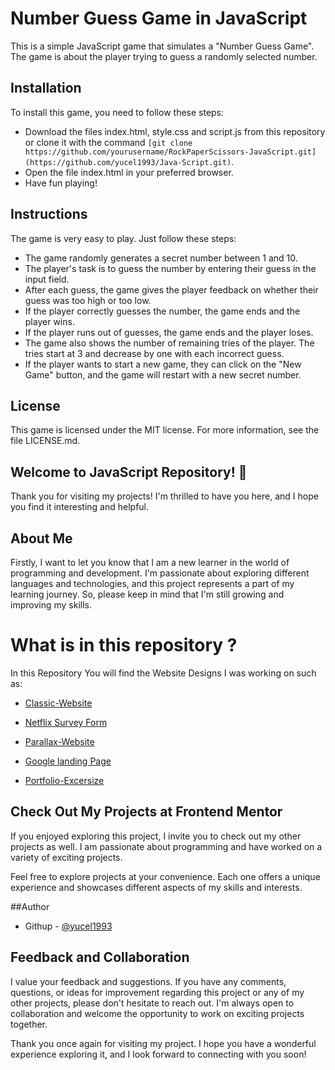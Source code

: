 # Number Guess Game in JavaScript

This is a simple JavaScript game that simulates a "Number Guess Game". The game is about the player trying to guess a randomly selected number.

## Installation

To install this game, you need to follow these steps:

- Download the files index.html, style.css and script.js from this repository or clone it with the command `[git clone https://github.com/yourusername/RockPaperScissors-JavaScript.git](https://github.com/yucel1993/Java-Script.git)`.
- Open the file index.html in your preferred browser.
- Have fun playing!

## Instructions

The game is very easy to play. Just follow these steps:

- The game randomly generates a secret number between 1 and 10.
- The player's task is to guess the number by entering their guess in the input field.
- After each guess, the game gives the player feedback on whether their guess was too high or too low.
- If the player correctly guesses the number, the game ends and the player wins.
- If the player runs out of guesses, the game ends and the player loses.
- The game also shows the number of remaining tries of the player. The tries start at 3 and decrease by one with each incorrect guess.
- If the player wants to start a new game, they can click on the "New Game" button, and the game will restart with a new secret number.

## License

This game is licensed under the MIT license. For more information, see the file LICENSE.md.







## Welcome to JavaScript  Repository! 👋

Thank you for visiting my projects! I'm thrilled to have you here, and I hope you find it interesting and helpful.

## About Me
Firstly, I want to let you know that I am a new learner in the world of programming and development. I'm passionate about exploring different languages and technologies, and this project represents a part of my learning journey. So, please keep in mind that I'm still growing and improving my skills.

# What is in this repository ?
In this Repository You will find the Website Designs I was working on such as: 

- [Classic-Website](https://yucel1993.github.io/Classic-Website/)

- [Netflix Survey Form](https://yucel1993.github.io/Netflix-RegisterForm/)

- [Parallax-Website](https://yucel1993.github.io/Parallax-Website/)

- [Google landing Page](https://yucel1993.github.io/Google-Landing-Page/)

- [Portfolio-Excersize](https://yucel1993.github.io/Portfolio-Excersize/)


## Check Out My Projects at Frontend Mentor
If you enjoyed exploring this project, I invite you to check out my other projects as well. I am passionate about programming and have worked on a variety of exciting projects.

Feel free to explore projects at your convenience. Each one offers a unique experience and showcases different aspects of my skills and interests.

##Author
<!-- - Frontend Mentor - [@AliDurul](https://www.frontendmentor.io/profile/DURUL-26) -->
- Githup - [@yucel1993](https://github.com/yucel1993)

## Feedback and Collaboration
I value your feedback and suggestions. If you have any comments, questions, or ideas for improvement regarding this project or any of my other projects, please don't hesitate to reach out. I'm always open to collaboration and welcome the opportunity to work on exciting projects together.

Thank you once again for visiting my project. I hope you have a wonderful experience exploring it, and I look forward to connecting with you soon!
